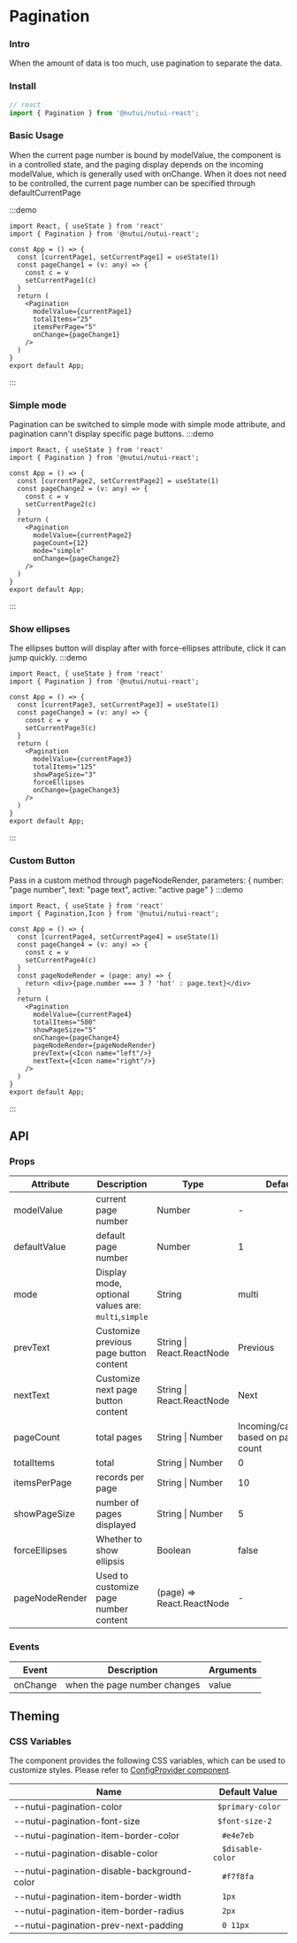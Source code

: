 #  Pagination

### Intro
    
When the amount of data is too much, use pagination to separate the data.
    
### Install
``` javascript
// react
import { Pagination } from '@nutui/nutui-react';

```    

### Basic Usage

When the current page number is bound by modelValue, the component is in a controlled state, and the paging display depends on the incoming modelValue, which is generally used with onChange.
When it does not need to be controlled, the current page number can be specified through defaultCurrentPage

:::demo
``` tsx
import React, { useState } from 'react'
import { Pagination } from '@nutui/nutui-react';

const App = () => {
  const [currentPage1, setCurrentPage1] = useState(1)
  const pageChange1 = (v: any) => {
    const c = v
    setCurrentPage1(c)
  }
  return (
    <Pagination
      modelValue={currentPage1}
      totalItems="25"
      itemsPerPage="5"
      onChange={pageChange1}
    />
  )
}
export default App;
```
:::
### Simple mode
Pagination can be switched to simple mode with simple mode attribute, and pagination cann't display specific page buttons.
:::demo
``` tsx
import React, { useState } from 'react'
import { Pagination } from '@nutui/nutui-react';

const App = () => {
  const [currentPage2, setCurrentPage2] = useState(1)
  const pageChange2 = (v: any) => {
    const c = v
    setCurrentPage2(c)
  }
  return (
    <Pagination
      modelValue={currentPage2} 
      pageCount={12} 
      mode="simple" 
      onChange={pageChange2} 
    />
  )
}
export default App;
```
:::

### Show ellipses 
The ellipses button will display after with force-ellipses attribute, click it can jump quickly.
:::demo
``` tsx
import React, { useState } from 'react'
import { Pagination } from '@nutui/nutui-react';

const App = () => {
  const [currentPage3, setCurrentPage3] = useState(1)
  const pageChange3 = (v: any) => {
    const c = v
    setCurrentPage3(c)
  }
  return (
    <Pagination
      modelValue={currentPage3}
      totalItems="125"
      showPageSize="3"
      forceEllipses
      onChange={pageChange3}
    />
  )
}
export default App;
```
:::
### Custom Button
Pass in a custom method through pageNodeRender, parameters: { number: "page number", text: "page text", active: "active page" }
:::demo
``` tsx
import React, { useState } from 'react'
import { Pagination,Icon } from '@nutui/nutui-react';

const App = () => {
  const [currentPage4, setCurrentPage4] = useState(1)
  const pageChange4 = (v: any) => {
    const c = v
    setCurrentPage4(c)
  }
  const pageNodeRender = (page: any) => {
    return <div>{page.number === 3 ? 'hot' : page.text}</div>
  }
  return (
    <Pagination
      modelValue={currentPage4}
      totalItems="500"
      showPageSize="5"
      onChange={pageChange4}
      pageNodeRender={pageNodeRender} 
      prevText={<Icon name="left"/>} 
      nextText={<Icon name="right"/>}
    />
  )
}
export default App;
```
:::
    
## API
    
### Props
    
| Attribute           | Description                             | Type                      | Default            |
| -------------- | -------------------------------- | ------------------------- | ----------------- |
| modelValue     | current page number                         | Number                    | -                 |
| defaultValue   | default page number                         | Number                    | 1                 |
| mode           | Display mode, optional values are: `multi`,`simple` | String                    | multi             |
| prevText       | Customize previous page button content             | String \| React.ReactNode | Previous            |
| nextText       | Customize next page button content             | String \| React.ReactNode | Next             |
| pageCount      | total pages                           | String \| Number          | Incoming/calculating based on page count |
| totalItems     | total                         | String \| Number          | 0                 |
| itemsPerPage   | records per page                       | String \| Number          | 10                |
| showPageSize   | number of pages displayed                   | String \| Number          | 5                 |
| forceEllipses  | Whether to show ellipsis                   | Boolean                   | false             |
| pageNodeRender | Used to customize page number content             | (page) => React.ReactNode | -                 |
    
### Events
    
| Event | Description           | Arguments |
| -------- | -------------- | -------- |
| onChange |  when the page number changes | value    |


## Theming

### CSS Variables

The component provides the following CSS variables, which can be used to customize styles. Please refer to [ConfigProvider component](#/en-US/component/configprovider).

| Name | Default Value |
| --- | --- |
| --nutui-pagination-color | ` $primary-color` |
| --nutui-pagination-font-size | ` $font-size-2` |
| --nutui-pagination-item-border-color | `  #e4e7eb` |
| --nutui-pagination-disable-color | `  $disable-color` |
| --nutui-pagination-disable-background-color | `  #f7f8fa` |
| --nutui-pagination-item-border-width | `  1px` |
| --nutui-pagination-item-border-radius | `  2px` |
| --nutui-pagination-prev-next-padding | `  0 11px` |
